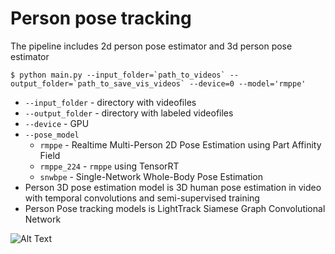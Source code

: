 # Person pose tracking
The pipeline includes 2d person pose estimator and 3d person pose estimator

```
$ python main.py --input_folder=`path_to_videos` --output_folder=`path_to_save_vis_videos` --device=0 --model='rmppe'
```
- ```--input_folder``` - directory with videofiles
- ```--output_folder``` - directory with labeled videofiles
- ```--device``` - GPU 
- ```--pose_model```
    - ```rmppe``` - Realtime Multi-Person 2D Pose Estimation using Part Affinity Field 
    - ```rmppe_224``` - ```rmppe``` using TensorRT
    - ```snwbpe``` - Single-Network Whole-Body Pose Estimation
- Person 3D pose estimation model is 3D human pose estimation in video with temporal convolutions and semi-supervised training
- Person Pose tracking models is LightTrack Siamese Graph Convolutional Network

![Alt Text](https://github.com/Aigul95/pose_estimation_pub/blob/master/demo.gif)



